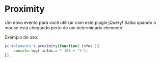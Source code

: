 Proximity
=========

Um novo evento para você utilizar com este plugin jQuery! Saiba quando o mouse está chegando perto de um determinado elemento!

Exemplo do uso:
```javascript
$('#elemento').proximity(function( infos ){
	console.log( infos.m * 100 + '%');
});
```